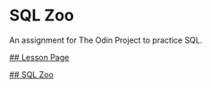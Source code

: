 # SQL Zoo

An assignment for The Odin Project to practice SQL.

[## Lesson Page](https://www.theodinproject.com/courses/databases/lessons/sql)

[## SQL Zoo](https://sqlzoo.net/wiki/SQL_Tutorial)
